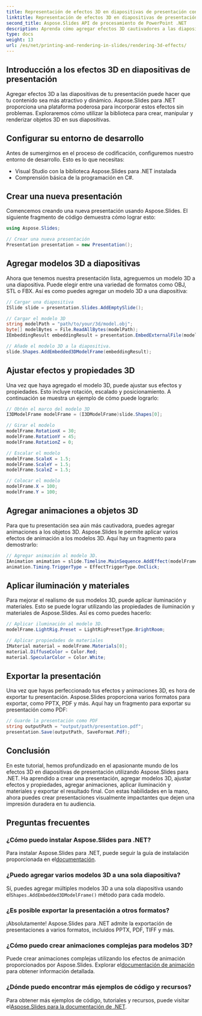 ```yaml
---
title: Representación de efectos 3D en diapositivas de presentación con Aspose.Slides
linktitle: Representación de efectos 3D en diapositivas de presentación con Aspose.Slides
second_title: Aspose.Slides API de procesamiento de PowerPoint .NET
description: Aprenda cómo agregar efectos 3D cautivadores a las diapositivas de su presentación usando Aspose.Slides para .NET. Nuestra guía paso a paso cubre todo, desde configurar su entorno hasta aplicar animaciones y exportar el resultado final.
type: docs
weight: 13
url: /es/net/printing-and-rendering-in-slides/rendering-3d-effects/
---
```


## Introducción a los efectos 3D en diapositivas de presentación

Agregar efectos 3D a las diapositivas de tu presentación puede hacer que tu contenido sea más atractivo y dinámico. Aspose.Slides para .NET proporciona una plataforma poderosa para incorporar estos efectos sin problemas. Exploraremos cómo utilizar la biblioteca para crear, manipular y renderizar objetos 3D en sus diapositivas.

## Configurar su entorno de desarrollo

Antes de sumergirnos en el proceso de codificación, configuremos nuestro entorno de desarrollo. Esto es lo que necesitas:

- Visual Studio con la biblioteca Aspose.Slides para .NET instalada
- Comprensión básica de la programación en C#.

## Crear una nueva presentación

Comencemos creando una nueva presentación usando Aspose.Slides. El siguiente fragmento de código demuestra cómo lograr esto:

```csharp
using Aspose.Slides;

// Crear una nueva presentación
Presentation presentation = new Presentation();
```

## Agregar modelos 3D a diapositivas

Ahora que tenemos nuestra presentación lista, agreguemos un modelo 3D a una diapositiva. Puede elegir entre una variedad de formatos como OBJ, STL o FBX. Así es como puedes agregar un modelo 3D a una diapositiva:

```csharp
// Cargar una diapositiva
ISlide slide = presentation.Slides.AddEmptySlide();

// Cargar el modelo 3D
string modelPath = "path/to/your/3d/model.obj";
byte[] modelBytes = File.ReadAllBytes(modelPath);
IEmbeddingResult embeddingResult = presentation.EmbedExternalFile(modelBytes);

// Añade el modelo 3D a la diapositiva.
slide.Shapes.AddEmbedded3DModelFrame(embeddingResult);
```

## Ajustar efectos y propiedades 3D

Una vez que haya agregado el modelo 3D, puede ajustar sus efectos y propiedades. Esto incluye rotación, escalado y posicionamiento. A continuación se muestra un ejemplo de cómo puede lograrlo:

```csharp
// Obtén el marco del modelo 3D
I3DModelFrame modelFrame = (I3DModelFrame)slide.Shapes[0];

// Girar el modelo
modelFrame.RotationX = 30;
modelFrame.RotationY = 45;
modelFrame.RotationZ = 0;

// Escalar el modelo
modelFrame.ScaleX = 1.5;
modelFrame.ScaleY = 1.5;
modelFrame.ScaleZ = 1.5;

// Colocar el modelo
modelFrame.X = 100;
modelFrame.Y = 100;
```

## Agregar animaciones a objetos 3D

Para que tu presentación sea aún más cautivadora, puedes agregar animaciones a los objetos 3D. Aspose.Slides le permite aplicar varios efectos de animación a los modelos 3D. Aquí hay un fragmento para demostrarlo:

```csharp
// Agregar animación al modelo 3D.
IAnimation animation = slide.Timeline.MainSequence.AddEffect(modelFrame, EffectType.Fade);
animation.Timing.TriggerType = EffectTriggerType.OnClick;
```

## Aplicar iluminación y materiales

Para mejorar el realismo de sus modelos 3D, puede aplicar iluminación y materiales. Esto se puede lograr utilizando las propiedades de iluminación y materiales de Aspose.Slides. Así es como puedes hacerlo:

```csharp
// Aplicar iluminación al modelo 3D.
modelFrame.LightRig.Preset = LightRigPresetType.BrightRoom;

// Aplicar propiedades de materiales
IMaterial material = modelFrame.Materials[0];
material.DiffuseColor = Color.Red;
material.SpecularColor = Color.White;
```

## Exportar la presentación

Una vez que hayas perfeccionado tus efectos y animaciones 3D, es hora de exportar tu presentación. Aspose.Slides proporciona varios formatos para exportar, como PPTX, PDF y más. Aquí hay un fragmento para exportar su presentación como PDF:

```csharp
// Guarde la presentación como PDF
string outputPath = "output/path/presentation.pdf";
presentation.Save(outputPath, SaveFormat.Pdf);
```

## Conclusión

En este tutorial, hemos profundizado en el apasionante mundo de los efectos 3D en diapositivas de presentación utilizando Aspose.Slides para .NET. Ha aprendido a crear una presentación, agregar modelos 3D, ajustar efectos y propiedades, agregar animaciones, aplicar iluminación y materiales y exportar el resultado final. Con estas habilidades en la mano, ahora puedes crear presentaciones visualmente impactantes que dejen una impresión duradera en tu audiencia.

## Preguntas frecuentes

### ¿Cómo puedo instalar Aspose.Slides para .NET?

 Para instalar Aspose.Slides para .NET, puede seguir la guía de instalación proporcionada en el[documentación](https://docs.aspose.com/slides/net/installation/).

### ¿Puedo agregar varios modelos 3D a una sola diapositiva?

 Sí, puedes agregar múltiples modelos 3D a una sola diapositiva usando el`Shapes.AddEmbedded3DModelFrame()` método para cada modelo.

### ¿Es posible exportar la presentación a otros formatos?

¡Absolutamente! Aspose.Slides para .NET admite la exportación de presentaciones a varios formatos, incluidos PPTX, PDF, TIFF y más.

### ¿Cómo puedo crear animaciones complejas para modelos 3D?

 Puede crear animaciones complejas utilizando los efectos de animación proporcionados por Aspose.Slides. Explorar el[documentación de animación](https://reference.aspose.com/slides/net/aspose.slides.animation/) para obtener información detallada.

### ¿Dónde puedo encontrar más ejemplos de código y recursos?

 Para obtener más ejemplos de código, tutoriales y recursos, puede visitar el[Aspose.Slides para la documentación de .NET](https://reference.aspose.com/slides/net/).